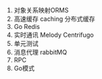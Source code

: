 1. 对象关系映射ORMS
2. 高速缓存 caching   分布式缓存
3. Go Redis
4. 实时通讯 Melody Centrifugo
5. 单元测试
6. 消息代理 rabbitMQ
7. RPC
8. Go模式

